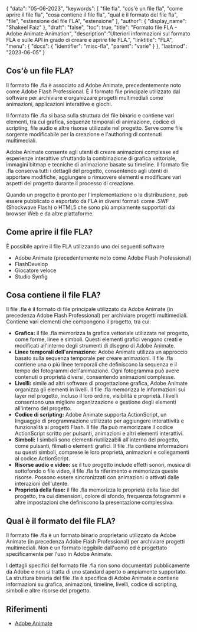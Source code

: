 {
"data": "05-06-2023",
  "keywords": [
"file fla",
"cos'è un file fla",
"come aprire il file fla",
"cosa contiene il file fla",
"qual è il formato del file fla",
"file",
"estensione del file FLA",
"estensione"
],
  "author": {
"display_name": "Shakeel Faiz"
},
"draft": "false",
"toc": true,
"title": "Formato file FLA - Adobe Animate Animation",
  "description":"Ulteriori informazioni sul formato FLA e sulle API in grado di creare e aprire file FLA.",
"linktitle": "FLA",
  "menu": {
    "docs": {
      "identifier": "misc-fla",
"parent": "varie"
}
},
"lastmod": "2023-06-05"
}

## Cos'è un file FLA?

Il formato file .fla è associato ad Adobe Animate, precedentemente noto come Adobe Flash Professional. È il formato file principale utilizzato dal software per archiviare e organizzare progetti multimediali come animazioni, applicazioni interattive e giochi.

Il formato file .fla si basa sulla struttura del file binario e contiene vari elementi, tra cui grafica, sequenze temporali di animazione, codice di scripting, file audio e altre risorse utilizzate nel progetto. Serve come file sorgente modificabile per la creazione e l'authoring di contenuti multimediali.

Adobe Animate consente agli utenti di creare animazioni complesse ed esperienze interattive sfruttando la combinazione di grafica vettoriale, immagini bitmap e tecniche di animazione basate su timeline. Il formato file .fla conserva tutti i dettagli del progetto, consentendo agli utenti di apportare modifiche, aggiungere o rimuovere elementi e modificare vari aspetti del progetto durante il processo di creazione.

Quando un progetto è pronto per l'implementazione o la distribuzione, può essere pubblicato o esportato da FLA in diversi formati come .SWF (Shockwave Flash) o HTML5 che sono più ampiamente supportati dai browser Web e da altre piattaforme.

## Come aprire il file FLA?

È possibile aprire il file FLA utilizzando uno dei seguenti software

- Adobe Animate (precedentemente noto come Adobe Flash Professional)
- FlashDevelop
- Giocatore veloce
- Studio Synfig

## Cosa contiene il file FLA?

Il file .fla è il formato di file principale utilizzato da Adobe Animate (in precedenza Adobe Flash Professional) per archiviare progetti multimediali. Contiene vari elementi che compongono il progetto, tra cui:

- **Grafica:** il file .fla memorizza la grafica vettoriale utilizzata nel progetto, come forme, linee e simboli. Questi elementi grafici vengono creati e modificati all'interno degli strumenti di disegno di Adobe Animate.
- **Linee temporali dell'animazione:** Adobe Animate utilizza un approccio basato sulla sequenza temporale per creare animazioni. Il file .fla contiene una o più linee temporali che definiscono la sequenza e il tempo dei fotogrammi dell'animazione. Ogni fotogramma può avere contenuti o proprietà diversi, consentendo animazioni complesse.
- **Livelli:** simile ad altri software di progettazione grafica, Adobe Animate organizza gli elementi in livelli. Il file .fla memorizza le informazioni sui layer nel progetto, incluso il loro ordine, visibilità e proprietà. I livelli consentono una migliore organizzazione e gestione degli elementi all'interno del progetto.
- **Codice di scripting:** Adobe Animate supporta ActionScript, un linguaggio di programmazione utilizzato per aggiungere interattività e funzionalità ai progetti Flash. Il file .fla può memorizzare il codice ActionScript scritto per pulsanti, animazioni e altri elementi interattivi.
- **Simboli:** I simboli sono elementi riutilizzabili all'interno del progetto, come pulsanti, filmati o elementi grafici. Il file .fla contiene informazioni su questi simboli, comprese le loro proprietà, animazioni e collegamenti al codice ActionScript.
- **Risorse audio e video:** se il tuo progetto include effetti sonori, musica di sottofondo o file video, il file .fla fa riferimento e memorizza queste risorse. Possono essere sincronizzati con animazioni o attivati dalle interazioni dell'utente.
- **Proprietà della fase:** il file .fla memorizza le proprietà della fase del progetto, tra cui dimensioni, colore di sfondo, frequenza fotogrammi e altre impostazioni che definiscono la presentazione complessiva.

## Qual è il formato del file FLA?

Il formato file .fla è un formato binario proprietario utilizzato da Adobe Animate (in precedenza Adobe Flash Professional) per archiviare progetti multimediali. Non è un formato leggibile dall'uomo ed è progettato specificamente per l'uso in Adobe Animate.

I dettagli specifici del formato file .fla non sono documentati pubblicamente da Adobe e non si tratta di uno standard aperto o ampiamente supportato. La struttura binaria del file .fla è specifica di Adobe Animate e contiene informazioni su grafica, animazioni, timeline, livelli, codice di scripting, simboli e altre risorse del progetto.

## Riferimenti
* [Adobe Animate](https://en.wikipedia.org/wiki/Adobe_Animate)

